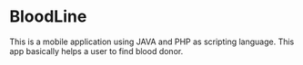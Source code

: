# BloodLine
This is a mobile application using JAVA and PHP as scripting language. This app basically helps a user to find blood donor.
